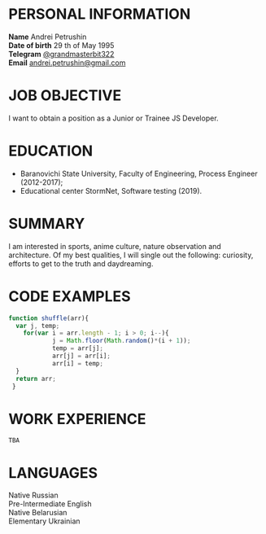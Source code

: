 # PERSONAL INFORMATION

**Name**           Andrei Petrushin  
**Date of birth**  29 th of May 1995  
**Telegram**       [@grandmasterbit322](https://t.me/grandmasterbit322)  
**Email**          andrei.petrushin@gmail.com  

# JOB OBJECTIVE

I want to obtain a position as a Junior or Trainee JS Developer.

# EDUCATION
  * Baranovichi State University, Faculty of Engineering, Process Engineer (2012-2017);  
  * Educational center StormNet, Software testing (2019).  
  
# SUMMARY
I am interested in sports, anime culture, nature observation and architecture. Of my best qualities, I will single out the following: curiosity, efforts to get to the truth and daydreaming.

# CODE EXAMPLES
```javascript
function shuffle(arr){
  var j, temp;
    for(var i = arr.length - 1; i > 0; i--){
            j = Math.floor(Math.random()*(i + 1));
            temp = arr[j];
            arr[j] = arr[i];
            arr[i] = temp;
  }
  return arr;
 } 
```

# WORK EXPERIENCE
`TBA`

# LANGUAGES
Native Russian  
Pre-Intermediate English  
Native Belarusian  
Elementary Ukrainian  